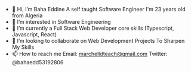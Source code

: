 - 👋 Hi, I’m Baha Eddine A self taught Software Engineer I'm 23 years old from Algeria
- 👀 I’m interested in Software Engineering
- 🌱 I’m currently a Full Stack Web Developer core skills (Typescript, Javascript, React)
- 💞️ I’m looking to collaborate on Web Development Projects To Sharpen My Skills
- 📫 How to reach me Email: marchelldteach@gmail.com Twitter: @bahaedd53192806
